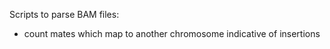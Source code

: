 
Scripts to parse BAM files:
* count mates which map to another chromosome indicative of insertions
